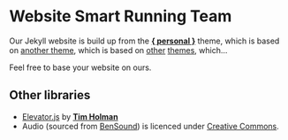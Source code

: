 # Website Smart Running Team

Our Jekyll website is build up from the [**{ personal }**](https://github.com/PanosSakkos/personal-jekyll-theme) theme, which is based on [another theme](https://github.com/kirbyt/timeline-jekyll-theme), which is based on [other](https://github.com/y7kim/agency-jekyll-theme) [themes](https://github.com/IronSummitMedia/startbootstrap-grayscale), which...

Feel free to base your website on ours.

## Other libraries
* [Elevator.js](http://tholman.com/elevator.js) by [**Tim Holman**](http://tholman.com)
* Audio (sourced from [BenSound](http://www.bensound.com/)) is licenced under [Creative Commons](http://www.bensound.com/licensing).
